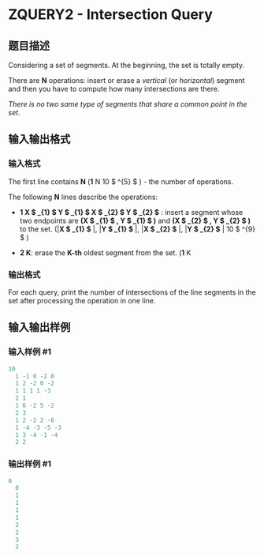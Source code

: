# ZQUERY2 - Intersection Query

## 题目描述

Considering a set of segments. At the beginning, the set is totally empty.

There are **N** operations: insert or erase a _vertical_ (or _horizontal_) segment and then you have to compute how many intersections are there.

_There is no two same type of segments that share a common point in the set_.

## 输入输出格式

### 输入格式

The first line contains **N** (**1** N 10 $ ^{5} $ ) - the number of operations.

The following **N** lines describe the operations:

- **1 X $ _{1} $ Y $ _{1} $ X $ _{2} $ Y $ _{2} $** : insert a segment whose two endpoints are **(X $ _{1} $ , Y $ _{1} $ )** and **(X $ _{2} $ , Y $ _{2} $ )** to the set. (|**X $ _{1} $** |, |**Y $ _{1} $** |, |**X $ _{2} $** |, |**Y $ _{2} $** | 10 $ ^{9} $ )

- **2 K**: erase the **K-th** oldest segment from the set. (**1** K

### 输出格式

For each query, print the number of intersections of the line segments in the set after processing the operation in one line.

## 输入输出样例

### 输入样例 #1

```cpp
10
  1 -1 0 -2 0
  1 2 -2 0 -2
  1 1 1 1 -3
  2 1
  1 6 -2 5 -2
  2 3
  1 2 -2 2 -6
  1 -4 -3 -5 -3
  1 3 -4 -1 -4
  2 2
```


### 输出样例 #1

```cpp
0
  0
  1
  1
  1
  1
  2
  2
  3
  2
```


